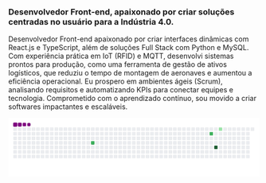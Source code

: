 ### Desenvolvedor Front-end, apaixonado por criar soluções centradas no usuário para a Indústria 4.0.
Desenvolvedor Front-end apaixonado por criar interfaces dinâmicas com React.js e TypeScript, além de soluções Full Stack com Python e MySQL. Com experiência prática em IoT (RFID) e MQTT, desenvolvi sistemas prontos para produção, como uma ferramenta de gestão de ativos logísticos, que reduziu o tempo de montagem de aeronaves e aumentou a eficiência operacional. Eu prospero em ambientes ágeis (Scrum), analisando requisitos e automatizando KPIs para conectar equipes e tecnologia. Comprometido com o aprendizado contínuo, sou movido a criar softwares impactantes e escaláveis.

![snake gif](https://github.com/Dolivalho/Dolivalho/blob/output/github-contribution-grid-snake.gif)
<!--
**Dolivalho/Dolivalho** is a ✨ _special_ ✨ repository because its `README.md` (this file) appears on your GitHub profile.

Here are some ideas to get you started:

- 🔭 I’m currently working on ...
- 🌱 I’m currently learning ...
- 👯 I’m looking to collaborate on ...
- 🤔 I’m looking for help with ...
- 💬 Ask me about ...
- 📫 How to reach me: ...
- 😄 Pronouns: ...
- ⚡ Fun fact: ...
-->
